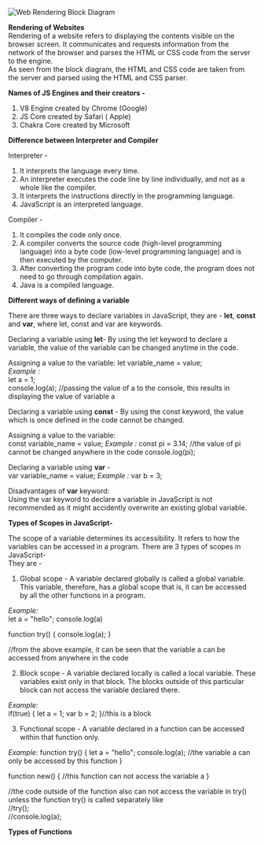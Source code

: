  ![Web Rendering Block Diagram](https://www.html5rocks.com/en/tutorials/internals/howbrowserswork/webkitflow.png)
 
**Rendering of Websites**  
Rendering of a website refers to displaying the contents visible on the browser screen. It communicates and requests information from the network of the browser and parses the HTML or CSS code from the server to the engine.  
As seen from the block diagram, the HTML and CSS code are taken from the server and parsed using the HTML and CSS parser.

  **Names of JS Engines and their creators -**
  1. V8 Engine created by Chrome (Google)
  2. JS Core created by Safari ( Apple)
  3. Chakra Core created by Microsoft
  

  **Difference between Interpreter and Compiler**  
  
  Interpreter -   
1. It interprets the language every time.
2. An interpreter executes the code line by line individually, and not as a whole like the compiler.
3. It interprets the instructions directly in the programming language.
4. JavaScript is an interpreted language.

  Compiler - 
1. It compiles the code only once.
2. A compiler converts the source code (high-level programming language) into a byte code (low-level programming language) and is then executed by the computer.
3. After converting the program code into byte code, the program does not need to go through compilation again.
4. Java is a compiled language.

  **Different ways of defining a variable**
  
  There are three ways to declare variables in JavaScript, they are - **let**, **const** and **var**, where let, const and var are keywords.
  
  Declaring a variable using **let**- By using the let keyword to declare a variable, the value of the variable can be changed anytime in the code.
  
 Assigning a value to the variable:
 let variable_name = value;  
 *Example :*  
 let a = 1;  
 console.log(a); //passing the value of a to the console, this results in displaying the value of variable a
 
 
 Declaring a variable using **const** - By using the const keyword, the value which is once defined in the code cannot be changed.
 
 Assigning a value to the variable:  
 const variable_name = value;
 *Example :*
 const pi = 3.14; //the value of pi cannot be changed anywhere in the code
 console.log(pi);

 Declaring a variable using **var** -   
 var variable_name = value;
 *Example :*
 var b = 3;
 
 Disadvantages of **var** keyword:  
 Using the var keyword to declare a variable in JavaScript is not recommended as it might accidently overwrite an existing global variable.
 
 **Types of Scopes in JavaScript-**
 
 The scope of a variable determines its accessibility. It refers to how the variables can be accessed in a program. There are 3 types of scopes in JavaScript-  
 They are -  
 
 1. Global scope - A variable declared globally is called a global variable. This variable, therefore, has a global scope that is, it can be accessed by all the other functions in a program.
 
 *Example:*  
 let a = "hello";
 console.log(a)
 
 function try() {
    console.log(a);
 }
 
 //from the above example, it can be seen that the variable a can be accessed from anywhere in the code
 
 2. Block scope - A variable declared locally is called a local variable. These variables exist only in that block. The blocks outside of this particular block can not access the variable declared there.
 
 *Example:*  
 if(true) {
    let a = 1;
    var b = 2;
 }//this is a block
 
 
 3. Functional scope - A variable declared in a function can be accessed within that function only. 
 
 *Example:*
 function try() {
    let a = "hello";
    console.log(a);
    //the variable a can only be accessed by this function
 }
 
 function new() {
    //this function can not access the variable a
 }
 
 //the code outside of the function also can not access the variable in try() unless the function try() is called separately like  
 //try();  
 //console.log(a);
 
 **Types of Functions**
